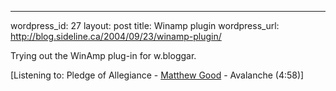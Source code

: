 --- 
wordpress_id: 27
layout: post
title: Winamp plugin
wordpress_url: http://blog.sideline.ca/2004/09/23/winamp-plugin/

Trying out the WinAmp plug-in for w.bloggar.

<div>[Listening to: Pledge of Allegiance - <a href="http://www.windowsmedia.com/mg/search.asp'srch=Matthew+Good">Matthew Good</a> - Avalanche (4:58)]</div>
